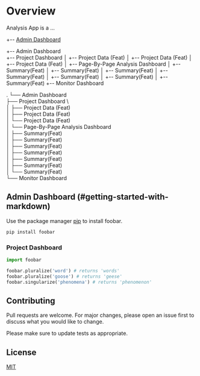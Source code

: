 # Overview

Analysis App is a ...



+-- [Admin Dashboard](#getting-started-with-markdown)

+-- Admin Dashboard
\
+-- Project Dashboard
    │   +-- Project Data (Feat)
    │   +-- Project Data (Feat)
    │   +-- Project Data (Feat)
    │       +-- Page-By-Page Analysis Dashboard
    │           +-- Summary(Feat)
    │           +-- Summary(Feat)
    │           +-- Summary(Feat)
    │           +-- Summary(Feat)
    │           +-- Summary(Feat)
    │           +-- Summary(Feat)
    │           +-- Summary(Feat)
    +-- Monitor Dashboard


.
└── Admin Dashboard
\
    ├── Project Dashboard
\    
    │   ├── Project Data (Feat)
\
    │   ├── Project Data (Feat)
\
    │   └── Project Data (Feat)
\
    │       └── Page-By-Page Analysis Dashboard
\
    │           ├── Summary(Feat)
\
    │           ├── Summary(Feat)
\
    │           ├── Summary(Feat)
\
    │           ├── Summary(Feat)
\
    │           ├── Summary(Feat)
\
    │           ├── Summary(Feat)
\
    │           └── Summary(Feat)
\
    └── Monitor Dashboard





## Admin Dashboard (#getting-started-with-markdown)

Use the package manager [pip](https://pip.pypa.io/en/stable/) to install foobar.

```bash
pip install foobar
```

### Project Dashboard

```python
import foobar

foobar.pluralize('word') # returns 'words'
foobar.pluralize('goose') # returns 'geese'
foobar.singularize('phenomena') # returns 'phenomenon'
```

## Contributing
Pull requests are welcome. For major changes, please open an issue first to discuss what you would like to change.

Please make sure to update tests as appropriate.

## License
[MIT](https://choosealicense.com/licenses/mit/)
